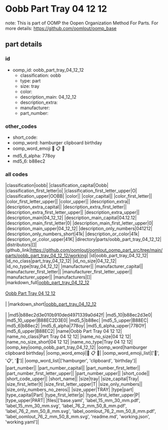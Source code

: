 # Oobb Part Tray 04 12 12  

note: This is part of OOMP the Oopen Organization Method For Parts. For more details: https://github.com/oomlout/oomp_base

##  part details





### id
* oomp_id: oobb_part_tray_04_12_12
  * classification: oobb
  * type: part
  * size: tray
  * color: 
  * description_main: 04_12_12
  * description_extra: 
  * manufacturer: 
  * part_number: 

### other_codes
* short_code: 
* oomp_word: hamburger clipboard birthday
* oomp_word_emoji :hamburger: :clipboard: :birthday:
* md5_6_alpha: 778oy
* md5_6: b88ec2

### all codes 
|classification|oobb|
|classification_capital|Oobb|
|classification_first_letter|o|
|classification_first_letter_upper|O|
|classification_upper|OOBB|
|color||
|color_capital||
|color_first_letter||
|color_first_letter_upper||
|color_upper||
|description_extra||
|description_extra_capital||
|description_extra_first_letter||
|description_extra_first_letter_upper||
|description_extra_upper||
|description_main|04_12_12|
|description_main_capital|04.12.12|
|description_main_first_letter|0|
|description_main_first_letter_upper|0|
|description_main_upper|04_12_12|
|description_only_numbers|041212|
|description_only_numbers_short|41k|
|description_or_color|41k|
|description_or_color_upper|41K|
|directory|parts/oobb_part_tray_04_12_12|
|distributors|[]|
|github_link|https://github.com/oomlout/oomlout_oomp_part_src/tree/main/parts/oobb_part_tray_04_12_12/working|
|id|oobb_part_tray_04_12_12|
|id_no_class|part_tray_04_12_12|
|id_no_size|04_12_12|
|id_no_type|tray_04_12_12|
|manufacturer||
|manufacturer_capital||
|manufacturer_first_letter||
|manufacturer_first_letter_upper||
|manufacturer_upper||
|manufacturers|[]|
|markdown_full|[oobb_part_tray_04_12_12](https://github.com/oomlout/oomlout_oomp_part_src/tree/main/parts/oobb_part_tray_04_12_12/working)<br>[](https://github.com/oomlout/oomlout_oomp_part_src/tree/main/parts/oobb_part_tray_04_12_12/working)<br>[Oobb Part Tray 04 12 12](https://github.com/oomlout/oomlout_oomp_part_src/tree/main/parts/oobb_part_tray_04_12_12/working)<br><br>|
|markdown_short|[oobb_part_tray_04_12_12](https://github.com/oomlout/oomlout_oomp_part_src/tree/main/parts/oobb_part_tray_04_12_12/working)<br><br>|
|md5|b88ec2d3e010b910ded4971339a0d42f|
|md5_10|b88ec2d3e0|
|md5_10_upper|B88EC2D3E0|
|md5_5|b88ec|
|md5_5_upper|B88EC|
|md5_6|b88ec2|
|md5_6_alpha|778oy|
|md5_6_alpha_upper|778OY|
|md5_6_upper|B88EC2|
|name|Oobb Part Tray 04 12 12|
|name_no_class|Part Tray 04 12 12|
|name_no_size|04 12 12|
|name_no_size_short|04 12 12|
|name_no_type|Tray 04 12 12|
|oomp_key|oomp_oobb_part_tray_04_12_12|
|oomp_word|hamburger clipboard birthday|
|oomp_word_emoji|:hamburger: :clipboard: :birthday:|
|oomp_word_emoji_list|[':hamburger:', ':clipboard:', ':birthday:']|
|oomp_word_list|['hamburger', 'clipboard', 'birthday']|
|part_number||
|part_number_capital||
|part_number_first_letter||
|part_number_first_letter_upper||
|part_number_upper||
|short_code||
|short_code_upper||
|short_name||
|size|tray|
|size_capital|Tray|
|size_first_letter|t|
|size_first_letter_upper|T|
|size_only_numbers||
|size_only_numbers_no_zeros||
|size_upper|TRAY|
|type|part|
|type_capital|Part|
|type_first_letter|p|
|type_first_letter_upper|P|
|type_upper|PART|
|files|['base.yaml', 'label_15_mm_30_mm.pdf', 'label_15_mm_30_mm.svg', 'label_76_2_mm_50_8_mm.pdf', 'label_76_2_mm_50_8_mm.svg', 'label_oomlout_76_2_mm_50_8_mm.pdf', 'label_oomlout_76_2_mm_50_8_mm.svg', 'readme.md', 'working.json', 'working.yaml']|
